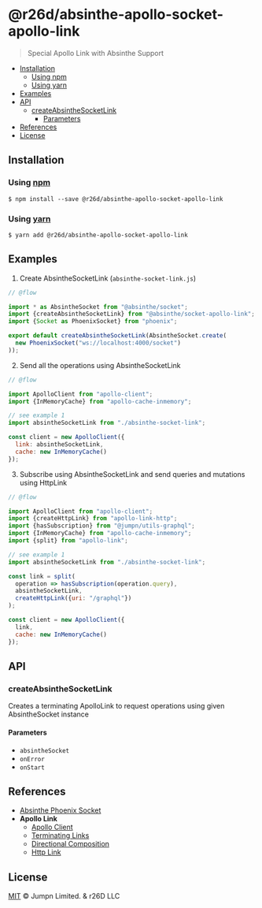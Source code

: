 # @r26d/absinthe-apollo-socket-apollo-link

> Special Apollo Link with Absinthe Support

<!-- START doctoc generated TOC please keep comment here to allow auto update -->
<!-- DON'T EDIT THIS SECTION, INSTEAD RE-RUN doctoc TO UPDATE -->
<!-- END doctoc -->

- [Installation](#installation)
  - [Using npm](#using-npm)
  - [Using yarn](#using-yarn)
- [Examples](#examples)
- [API](#api)
  - [createAbsintheSocketLink](#createabsinthesocketlink)
    - [Parameters](#parameters)
- [References](#references)
- [License](#license)

<!-- END doctoc generated TOC please keep comment here to allow auto update -->

## Installation

### Using [npm](https://docs.npmjs.com/cli/npm)

    $ npm install --save @r26d/absinthe-apollo-socket-apollo-link

### Using [yarn](https://yarnpkg.com)

    $ yarn add @r26d/absinthe-apollo-socket-apollo-link

## Examples

1.  Create AbsintheSocketLink (`absinthe-socket-link.js`)

```javascript
// @flow

import * as AbsintheSocket from "@absinthe/socket";
import {createAbsintheSocketLink} from "@absinthe/socket-apollo-link";
import {Socket as PhoenixSocket} from "phoenix";

export default createAbsintheSocketLink(AbsintheSocket.create(
  new PhoenixSocket("ws://localhost:4000/socket")
));
```

2.  Send all the operations using AbsintheSocketLink

```javascript
// @flow

import ApolloClient from "apollo-client";
import {InMemoryCache} from "apollo-cache-inmemory";

// see example 1
import absintheSocketLink from "./absinthe-socket-link";

const client = new ApolloClient({
  link: absintheSocketLink,
  cache: new InMemoryCache()
});
```

3.  Subscribe using AbsintheSocketLink and send queries and mutations using HttpLink

```javascript
// @flow

import ApolloClient from "apollo-client";
import {createHttpLink} from "apollo-link-http";
import {hasSubscription} from "@jumpn/utils-graphql";
import {InMemoryCache} from "apollo-cache-inmemory";
import {split} from "apollo-link";

// see example 1
import absintheSocketLink from "./absinthe-socket-link";

const link = split(
  operation => hasSubscription(operation.query),
  absintheSocketLink,
  createHttpLink({uri: "/graphql"})
);

const client = new ApolloClient({
  link,
  cache: new InMemoryCache()
});
```

## API

<!-- Generated by documentation.js. Update this documentation by updating the source code. -->

### createAbsintheSocketLink

Creates a terminating ApolloLink to request operations using given
AbsintheSocket instance

#### Parameters

-   `absintheSocket`  
-   `onError`  
-   `onStart`  

## References

-   [Absinthe Phoenix Socket](https://github.com/absinthe-graphql/absinthe-socket/tree/master/packages/socket)
-   **Apollo Link**
    -   [Apollo Client](http://apollo-link-docs.netlify.com/docs/link/#apollo-client)
    -   [Terminating Links](http://apollo-link-docs.netlify.com/docs/link/overview.html#terminating)
    -   [Directional Composition](http://apollo-link-docs.netlify.com/docs/link/composition.html#directional)
    -   [Http Link](http://apollo-link-docs.netlify.com/docs/link/links/http.html)

## License

[MIT](LICENSE.txt) :copyright: Jumpn Limited. & r26D LLC
